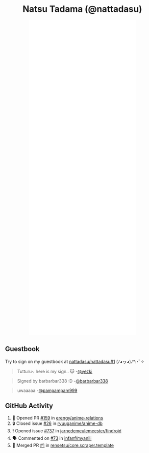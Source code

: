 <div align="center">

# Natsu Tadama (@nattadasu)

![Github Metrics](github-metrics.svg)
</div>

## Guestbook

Try to sign on my guestbook at [nattadasu/nattadasu#1](https://github.com/nattadasu/nattadasu/issues/1) (ﾉ◕ヮ◕)ﾉ\*:･ﾟ✧

<!--START:guestbook-->
> Tutturu~  here is my sign.. :smiley_cat: 
> -[@yezki](https://github.com/yezki)

> Signed by barbarbar338 :D
> -[@barbarbar338](https://github.com/barbarbar338)

> uwaaaaa
> -[@pampampam999](https://github.com/pampampam999)
<!--END:guestbook-->

## GitHub Activity
<!--START_SECTION:activity-->
1. 💪 Opened PR [#159](https://github.com/erengy/anime-relations/pull/159) in [erengy/anime-relations](https://github.com/erengy/anime-relations)
2. 🔒 Closed issue [#26](https://github.com/ryuuganime/anime-db/issues/26) in [ryuuganime/anime-db](https://github.com/ryuuganime/anime-db)
3. ❗ Opened issue [#737](https://github.com/jarnedemeulemeester/findroid/issues/737) in [jarnedemeulemeester/findroid](https://github.com/jarnedemeulemeester/findroid)
4. 🗣 Commented on [#73](https://github.com/infanf/myanili/issues/73#issuecomment-2067171318) in [infanf/myanili](https://github.com/infanf/myanili)
5. 🎉 Merged PR [#1](https://github.com/rensetsu/core.scraper.template/pull/1) in [rensetsu/core.scraper.template](https://github.com/rensetsu/core.scraper.template)
<!--END_SECTION:activity-->
